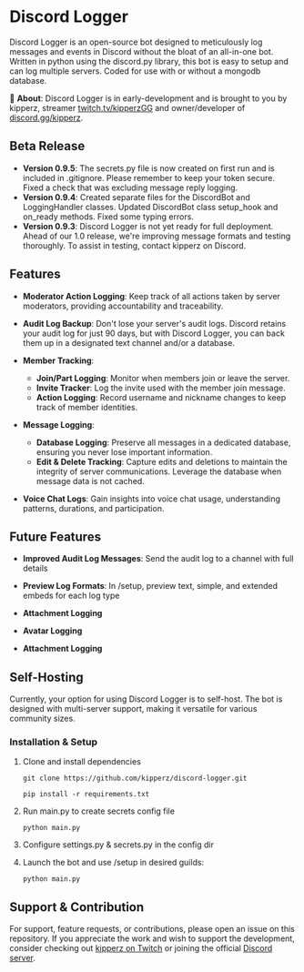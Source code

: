 
# Discord Logger

Discord Logger is an open-source bot designed to meticulously log messages and events in Discord without the bloat of an all-in-one bot. Written in python using the discord.py library, this bot is easy to setup and can log multiple servers. Coded for use with or without a mongodb database.

📝 **About**:
Discord Logger is in early-development and is brought to you by kipperz, streamer [twitch.tv/kipperzGG](https://twitch.tv/kipperzGG) and owner/developer of [discord.gg/kipperz](https://discord.gg/kipperz).

## Beta Release
- **Version 0.9.5**: The secrets.py file is now created on first run and is included in .gitignore. Please remember to keep your token secure. Fixed a check that was excluding message reply logging.
- **Version 0.9.4**: Created separate files for the DiscordBot and LoggingHandler classes. Updated DiscordBot class setup_hook and on_ready methods. Fixed some typing errors.
- **Version 0.9.3**: Discord Logger is not yet ready for full deployment. Ahead of our 1.0 release, we're improving message formats and testing thoroughly. To assist in testing, contact kipperz on Discord.

## Features

- **Moderator Action Logging**: Keep track of all actions taken by server moderators, providing accountability and traceability.

- **Audit Log Backup**: Don't lose your server's audit logs. Discord retains your audit log for just 90 days, but with Discord Logger, you can back them up in a designated text channel and/or a database.

- **Member Tracking**:
  - **Join/Part Logging**: Monitor when members join or leave the server.
  - **Invite Tracker**: Log the invite used with the member join message.
  - **Action Logging**: Record username and nickname changes to keep track of member identities.

- **Message Logging**:
  - **Database Logging**: Preserve all messages in a dedicated database, ensuring you never lose important information.
  - **Edit & Delete Tracking**: Capture edits and deletions to maintain the integrity of server communications. Leverage the database when message data is not cached.

- **Voice Chat Logs**: Gain insights into voice chat usage, understanding patterns, durations, and participation.

## Future Features

- **Improved Audit Log Messages**: Send the audit log to a channel with full details

- **Preview Log Formats**: In /setup, preview text, simple, and extended embeds for each log type

- **Attachment Logging**

- **Avatar Logging**

- **Attachment Logging**


## Self-Hosting

Currently, your option for using Discord Logger is to self-host. The bot is designed with multi-server support, making it versatile for various community sizes.

### Installation & Setup

1. Clone and install dependencies
   ```
   git clone https://github.com/kipperz/discord-logger.git
   ```
   ```
   pip install -r requirements.txt
   ```

2. Run main.py to create secrets config file
   ```
   python main.py
   ```

3. Configure settings.py & secrets.py in the config dir

4. Launch the bot and use /setup in desired guilds:
   ```
   python main.py
   ```

## Support & Contribution

For support, feature requests, or contributions, please open an issue on this repository. If you appreciate the work and wish to support the development, consider checking out [kipperz on Twitch](https://twitch.tv/kipperzGG) or joining the official [Discord server](https://discord.gg/kipperz).
